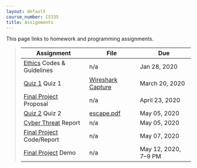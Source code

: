 ```yaml
---
layout: default
course_number: CS335
title: Assignments
---
```


This page links to homework and programming assignments.

> Assignment | File | Due
> ---------- | ---- | ---
> [Ethics](ethics.html) Codes & Guidelines | n/a | Jan 28, 2020
> [Quiz 1](quiz1.html) Quiz 1 | [Wireshark Capture](files/ftp.pcapng) | March 20, 2020
> [Final Project](project.html) Proposal | n/a | April 23, 2020
> [Quiz 2](quiz2.html) Quiz 2 | [escape.pdf](files/escape.pdf) | May 05, 2020
> [Cyber Threat](cybercrime.html) Report | n/a | May 05, 2020
> [Final Project](project.html) Code/Report | n/a | May 07, 2020
> [Final Project](project.html) Demo | n/a | May 12, 2020, 7&ndash;9 PM

